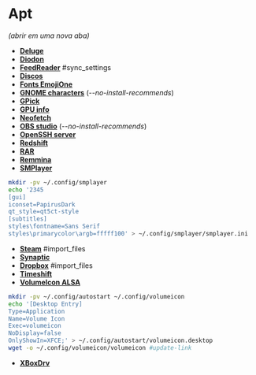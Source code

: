 # Apt 
_(abrir em uma nova aba)_
 - <a href="apt:deluged,deluged-gtk"><strong>Deluge</strong></a>
 - [**Diodon**](apt:diodon)
 - [**FeedReader**](apt:feedreader) #sync_settings
 - [**Discos**](apt:gnome-disk-utility)
 - [**Fonts EmojiOne**](apt:fonts-emojione)
 - [**GNOME characters**](apt:gnome-characters) (_--no-install-recommends_)
 - [**GPick**](apt:gpick)
 - [**GPU info**](apt:mesa-utils,vulkan-tools)
 - [**Neofetch**](apt:neofetch)
 - [**OBS studio**](apt:obs-studio) (_--no-install-recommends_)
 - [**OpenSSH server**](apt:openssh-server)
 - [**Redshift**](apt:redshift-gtk)
 - [**RAR**](apt:rar)
 - [**Remmina**](apt:remmina)
 - [**SMPlayer**](apt:mplayer;smplayer)
```bash
mkdir -pv ~/.config/smplayer
echo '2345 	
[gui]
iconset=PapirusDark
qt_style=qt5ct-style
[subtitles]
styles\fontname=Sans Serif
styles\primarycolor\argb=fffff100' > ~/.config/smplayer/smplayer.ini
```
 - [**Steam**](apt:steam-installer) #import_files
 - [**Synaptic**](apt:synaptic)
 - [**Dropbox**](apt:thunar-dropbox-plugin) #import_files
 - [**Timeshift**](apt:timeshift)
 - [**VolumeIcon ALSA**](apt:volumeicon-alsa)
```bash
mkdir -pv ~/.config/autostart ~/.config/volumeicon
echo '[Desktop Entry]
Type=Application
Name=Volume Icon
Exec=volumeicon
NoDisplay=false
OnlyShowIn=XFCE;' > ~/.config/autostart/volumeicon.desktop
wget -o ~/.config/volumeicon/volumeicon #update-link
```
 - [**XBoxDrv**](apt:xboxdrv)
